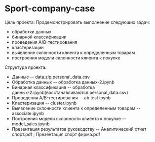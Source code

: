 # Sport-company-case

Цель проекта: Продемонстрировать выполнение следующих задач:

  - обработки данных
  - бинарной классификации
  - проведения A/B-тестирования
  - кластеризации
  - выявление склонности клиента к определенным товарам 
  - построения модели склонности клиента к покупке

Структура проекта:

  - Данные -- data.zip,personal_data.csv
  - Обработка данных -- обработка данных-2.ipynb
  - Бинарная классификация -- обработка данных-2.ipynb(восстанавливаются personal_data.csv)
  - Проведения A/B-тестирования -- ab test.ipynb
  - Кластеризация -- cluster.ipynb
  - Выявление склонности клиента к определенным товарам -- associate.ipynb
  - Построения модели склонности клиента к покупке -- model_sales.ipynb
  - Презентация результатов руководству -- Аналитический отчет спорт.pdf ; Презентация спорт фирма.pdf
